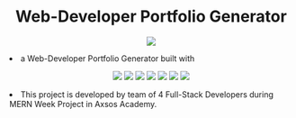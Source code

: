 <h1 align="center">Web-Developer Portfolio Generator</h1>

<p align="center">
 <img src="https://user-images.githubusercontent.com/110999043/210457945-9523ce47-645b-4566-9c33-e88d0ec94794.PNG"/>
<p align="center">

 <li>a Web-Developer Portfolio Generator built with <p align="center">
    <img src="https://img.shields.io/badge/Javascript-yellow" />
    <img src="https://img.shields.io/badge/React-9cf" />
    <img src="https://img.shields.io/badge/-TailwindCSS-blueviolet" />
    <img src="https://img.shields.io/badge/-Node.js-green" />
    <img src="https://img.shields.io/badge/Express-brightgreen" />
    <img src="https://img.shields.io/badge/JWT-orange" />
    <img src="https://img.shields.io/badge/MongoDB-darkgreen" />

<li> This project is developed by team of 4 Full-Stack Developers during MERN Week Project in Axsos Academy.



